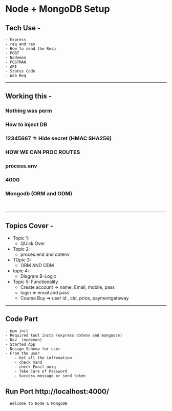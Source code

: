 # Node + MongoDB Setup

## Tech Use - 

    - Express
    - req and res
    - How to send the Resp
    - PORT 
    - Nodemon
    - POSTMAN
    - API
    - Status Code 
    - Web Req

---
## Working this -

 ### Nothing was perm
 ### How to inject DB
 ### 12345667 => Hide secret (HMAC SHA256)
 ### HOW WE CAN PROC ROUTES
 ### process.env
 ### 4000
 ### Mongodb (ORM and ODM)

<br>

---
## Topics Cover -

  - Topic 1: 
     - QUick Over
  - Topic 2: 
     - proces.end and dotenv
  - TOpic 3: 
     - ORM AND ODM 
  - topic 4: 
     - Diagram B-Logic 
  - Topic 5: Functionality
     - Create account => name, Email, mobile, pass
     - login => email and pass
     - Course Buy => user id , cid, price, paymentgateway

---
## Code Part

    - npm init
    - Required tool insta (express dotenv and mongoose)
    - Dev  (nodemon)
    - Started App
    - Design Schema for user
    - From the user
        - Get all the infromation 
        - check mand
        - check Email uniq
        - Take Care of Password
        - Success message or send token 

## Run Port http://localhost:4000/

      Welcome to Node & MongoDB